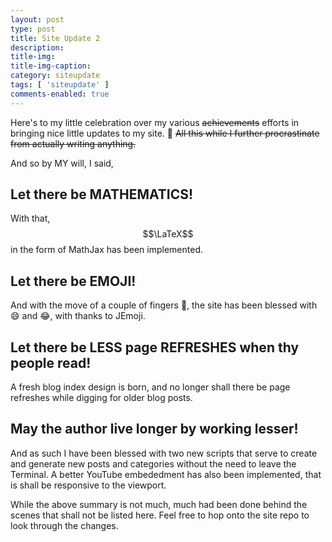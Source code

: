 ```yaml
---
layout: post
type: post
title: Site Update 2
description: 
title-img: 
title-img-caption: 
category: siteupdate
tags: [ 'siteupdate' ]
comments-enabled: true
---
```


Here's to my little celebration over my various <strike>achievements</strike> efforts in bringing nice little updates to my site. :tada:  <strike>All this while I further procrastinate from actually writing anything.</strike>

And so by MY will, I said,

## Let there be MATHEMATICS!

With that, $$\LaTeX$$ in the form of MathJax has been implemented.

## Let there be EMOJI!

And with the move of a couple of fingers :open_hands:, the site has been blessed with :smile: and :joy:, with thanks to JEmoji.

## Let there be LESS page REFRESHES when thy people read!

A fresh blog index design is born, and no longer shall there be page refreshes while digging for older blog posts.

## May the author live longer by working lesser!

And as such I have been blessed with two new scripts that serve to create and generate new posts and categories without the need to leave the Terminal. A better YouTube embededment has also been implemented, that is shall be responsive to the viewport.

While the above summary is not much, much had been done behind the scenes that shall not be listed here. Feel free to hop onto the site repo to look through the changes.
